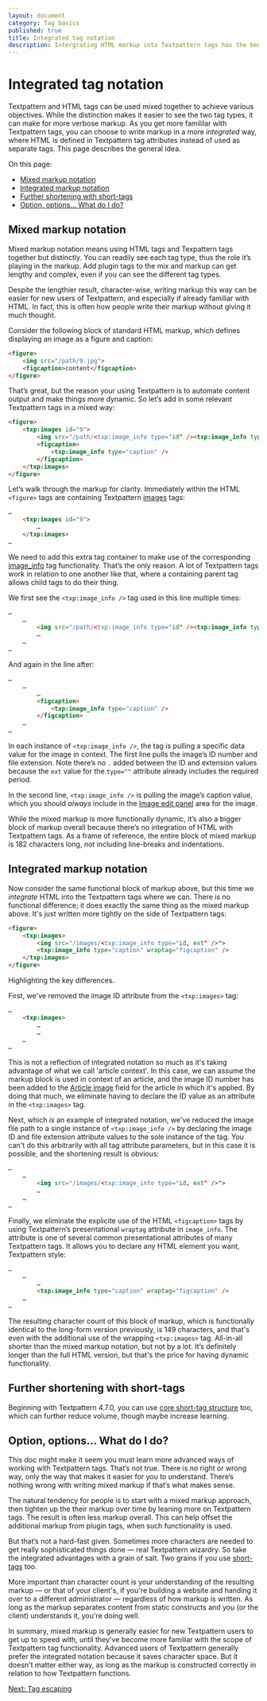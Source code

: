 ```yaml
---
layout: document
category: Tag basics
published: true
title: Integrated tag notation
description: Intergrating HTML markup into Textpattern tags has the benefit of being less verbose in your templates.
---
```


# Integrated tag notation

Textpattern and HTML tags can be used mixed together to achieve various objectives. While the distinction makes it easier to see the two tag types, it can make for more verbose markup. As you get more famililar with Textpattern tags, you can choose to write markup in a more _integrated_ way, where HTML is defined in Textpattern tag attributes instead of used as separate tags. This page describes the general idea. 

On this page:

* [Mixed markup notation](#mixed-markup-notation) 
* [Integrated markup notation](#integrated-markup-notation)
* [Further shortening with short-tags](#further-shortening-with-short-tags)
* [Option, options… What do I do?](#options-options-what-do-i-do)

## Mixed markup notation

Mixed markup notation means using HTML tags and Texpattern tags together but distinctly. You can readily see each tag type, thus the role it’s playing in the markup. Add plugin tags to the mix and markup can get lengthy and complex, even if you can see the different tag types. 

Despite the lengthier result, character-wise, writing markup this way can be easier for new users of Textpattern, and especially if already familiar with HTML. In fact, this is often how people write their markup without giving it much thought.

Consider the following block of standard HTML markup, which defines displaying an image as a figure and caption:

~~~ html
<figure>
    <img src="/path/9.jpg">
    <figcaption>content</figcaption>
</figure>
~~~  

That’s great, but the reason your using Textpattern is to automate content output and make things more dynamic. So let’s add in some relevant Textpattern tags in a mixed way:

~~~ html
<figure>
    <txp:images id="9">
        <img src="/path/<txp:image_info type="id" /><txp:image_info type="ext" />">
        <figcaption>
            <txp:image_info type="caption" />
        </figcaption>
    </txp:images>
</figure>
~~~

Let’s walk through the markup for clarity. Immediately within the HTML `<figure>` tags are containing Textpattern [images](https://docs.textpattern.com/tags/images) tags:

~~~ html
…
    <txp:images id="9">
        …
    </txp:images>
…
~~~

We need to add this extra tag container to make use of the corresponding [image_info](https://docs.textpattern.com/tags/image_info) tag functionality. That’s the only reason. A lot of Textpattern tags work in relation to one another like that, where a containing parent tag allows child tags to do their thing.

We first see the `<txp:image_info />` tag used in this line multiple times:

~~~ html
…
    …
        <img src="/path/<txp:image_info type="id" /><txp:image_info type="ext" />">
        …
    …
…
~~~

And again in the line after:

~~~ html
…
    …
        …
        <figcaption>
            <txp:image_info type="caption" />
        </figcaption>
    …
…
~~~

In each instance of `<txp:image_info />`, the tag is pulling a specific data value for the image in context. The first line pulls the image’s ID number and file extension. Note there’s no `.` added between the ID and extension values because the `ext` value for the `type=""` attribute already includes the required period.

In the second line, `<txp:image_info />` is pulling the image’s caption value, which you should _always_ include in the [Image edit panel](https://docs.textpattern.com/administration/images-panel) area for the image.

While the mixed markup is more functionally dynamic, it’s also a bigger block of markup overall because there’s no integration of HTML with Textpattern tags. As a frame of reference, the entire block of mixed markup is 182 characters long, not including line-breaks and indentations.  

## Integrated markup notation

Now consider the same functional block of markup above, but this time we _integrate_ HTML into the Textpattern tags where we can. There is no functional difference; it does exactly the same thing as the mixed markup above. It's just written more tightly on the side of Textpattern tags:

~~~ html
<figure>
    <txp:images>
        <img src="/images/<txp:image_info type="id, ext" />">
        <txp:image_info type="caption" wraptag="figcaption" />
    </txp:images>
</figure>
~~~

Highlighting the key differences.

First, we've removed the image ID attribute from the `<txp:images>` tag:

~~~ html
…
    <txp:images>
        …
        …
    …
…
~~~

This is not a reflection of integrated notation so much as it's taking advantage of what we call 'article context'. In this case, we can assume the markup block is used in context of an article, and the image ID number has been added to the [Article image](https://docs.textpattern.com/administration/write-panel#article-image) field for the article in which it's applied. By doing that much, we eliminate having to declare the ID value as an attribute in the `<txp:images>` tag.

Next, which *is* an example of integrated notation, we've reduced the image file path to a single instance of `<txp:image_info />` by declaring the image ID and file extension attribute values to the sole instance of the tag. You can't do this arbitrarily with all tag attribute parameters, but in this case it is possible, and the shortening result is obvious:

~~~ html
…
    …
        <img src="/images/<txp:image_info type="id, ext" />">
        …
    …
…
~~~

Finally, we eliminate the explicite use of the HTML `<figcaption>` tags by using Textpattern’s presentational `wraptag` attribute in `image_info`. The attribute is one of several common presentational attributes of many Textpattern tags. It allows you to declare any HTML element you want, Textpattern style:

~~~ html
…
    …
        …
        <txp:image_info type="caption" wraptag="figcaption" />
    …
…
~~~

The resulting character count of this block of markup, which is functionally identical to the long-form version previously, is 149 characters, and that's even with the additional use of the wrapping `<txp:images>` tag. All-in-all shorter than the mixed markup notation, but not by a lot. It’s definitely longer than the full HTML version, but that's the price for having dynamic functionality.

## Further shortening with short-tags

Beginning with Textpattern 4.7.0, you can use [core short-tag structure](core-short-tags) too, which can further reduce volume, though maybe increase learning.

## Option, options… What do I do?

This doc might make it seem you must learn more advanced ways of working with Textpattern tags. That’s not true. There is no right or wrong way, only the way that makes it easier for you to understand. There’s nothing wrong with writing mixed markup if that’s what makes sense. 

The natural tendency for people is to start with a mixed markup approach, then tighten up the their markup over time by leaning more on Textpattern tags. The result is often less markup overall. This can help offset the additional markup from plugin tags, when such functionality is used.

But that’s not a hard-fast given. Sometimes more characters are needed to get really sophisticated things done — real Textpattern wizardry. So take the integrated advantages with a grain of salt. Two grains if you use [short-tags](core-short-tags) too.

More important than character count is your understanding of the resulting markup — or that of your client's, if you're building a website and handing it over to a different administrator — regardless of how markup is written. As long as the markup separates content from static constructs and you (or the client) understands it, you're doing well.

In summary, mixed markup is generally easier for new Textpattern users to get up to speed with, until they've become more familiar with the scope of Textpattern tag functionality. Advanced users of Textpattern generally prefer the integrated notation because it saves character space. But it doesn't matter either way, as long as the markup is constructed correctly in relation to how Textpattern functions.

[Next: Tag escaping](tag-escaping)

